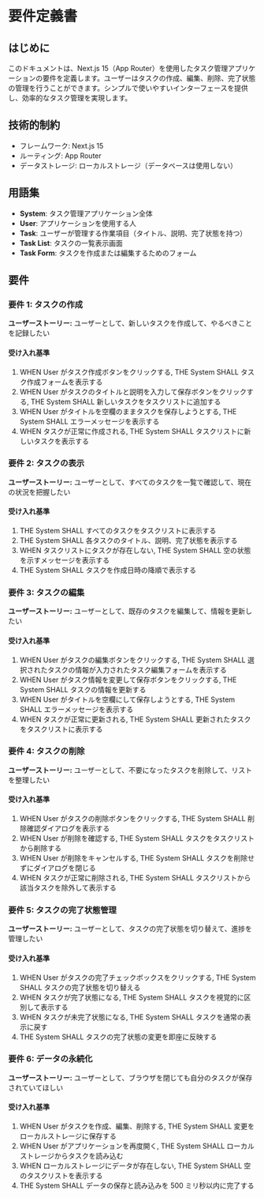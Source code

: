 # 要件定義書

## はじめに

このドキュメントは、Next.js 15（App Router）を使用したタスク管理アプリケーションの要件を定義します。ユーザーはタスクの作成、編集、削除、完了状態の管理を行うことができます。シンプルで使いやすいインターフェースを提供し、効率的なタスク管理を実現します。

## 技術的制約

- フレームワーク: Next.js 15
- ルーティング: App Router
- データストレージ: ローカルストレージ（データベースは使用しない）

## 用語集

- **System**: タスク管理アプリケーション全体
- **User**: アプリケーションを使用する人
- **Task**: ユーザーが管理する作業項目（タイトル、説明、完了状態を持つ）
- **Task List**: タスクの一覧表示画面
- **Task Form**: タスクを作成または編集するためのフォーム

## 要件

### 要件 1: タスクの作成

**ユーザーストーリー:** ユーザーとして、新しいタスクを作成して、やるべきことを記録したい

#### 受け入れ基準

1. WHEN User がタスク作成ボタンをクリックする, THE System SHALL タスク作成フォームを表示する
2. WHEN User がタスクのタイトルと説明を入力して保存ボタンをクリックする, THE System SHALL 新しいタスクをタスクリストに追加する
3. WHEN User がタイトルを空欄のままタスクを保存しようとする, THE System SHALL エラーメッセージを表示する
4. WHEN タスクが正常に作成される, THE System SHALL タスクリストに新しいタスクを表示する

### 要件 2: タスクの表示

**ユーザーストーリー:** ユーザーとして、すべてのタスクを一覧で確認して、現在の状況を把握したい

#### 受け入れ基準

1. THE System SHALL すべてのタスクをタスクリストに表示する
2. THE System SHALL 各タスクのタイトル、説明、完了状態を表示する
3. WHEN タスクリストにタスクが存在しない, THE System SHALL 空の状態を示すメッセージを表示する
4. THE System SHALL タスクを作成日時の降順で表示する

### 要件 3: タスクの編集

**ユーザーストーリー:** ユーザーとして、既存のタスクを編集して、情報を更新したい

#### 受け入れ基準

1. WHEN User がタスクの編集ボタンをクリックする, THE System SHALL 選択されたタスクの情報が入力されたタスク編集フォームを表示する
2. WHEN User がタスク情報を変更して保存ボタンをクリックする, THE System SHALL タスクの情報を更新する
3. WHEN User がタイトルを空欄にして保存しようとする, THE System SHALL エラーメッセージを表示する
4. WHEN タスクが正常に更新される, THE System SHALL 更新されたタスクをタスクリストに表示する

### 要件 4: タスクの削除

**ユーザーストーリー:** ユーザーとして、不要になったタスクを削除して、リストを整理したい

#### 受け入れ基準

1. WHEN User がタスクの削除ボタンをクリックする, THE System SHALL 削除確認ダイアログを表示する
2. WHEN User が削除を確認する, THE System SHALL タスクをタスクリストから削除する
3. WHEN User が削除をキャンセルする, THE System SHALL タスクを削除せずにダイアログを閉じる
4. WHEN タスクが正常に削除される, THE System SHALL タスクリストから該当タスクを除外して表示する

### 要件 5: タスクの完了状態管理

**ユーザーストーリー:** ユーザーとして、タスクの完了状態を切り替えて、進捗を管理したい

#### 受け入れ基準

1. WHEN User がタスクの完了チェックボックスをクリックする, THE System SHALL タスクの完了状態を切り替える
2. WHEN タスクが完了状態になる, THE System SHALL タスクを視覚的に区別して表示する
3. WHEN タスクが未完了状態になる, THE System SHALL タスクを通常の表示に戻す
4. THE System SHALL タスクの完了状態の変更を即座に反映する

### 要件 6: データの永続化

**ユーザーストーリー:** ユーザーとして、ブラウザを閉じても自分のタスクが保存されていてほしい

#### 受け入れ基準

1. WHEN User がタスクを作成、編集、削除する, THE System SHALL 変更をローカルストレージに保存する
2. WHEN User がアプリケーションを再度開く, THE System SHALL ローカルストレージからタスクを読み込む
3. WHEN ローカルストレージにデータが存在しない, THE System SHALL 空のタスクリストを表示する
4. THE System SHALL データの保存と読み込みを 500 ミリ秒以内に完了する

